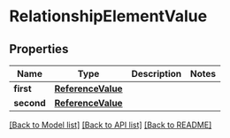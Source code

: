 # RelationshipElementValue

## Properties
Name | Type | Description | Notes
------------ | ------------- | ------------- | -------------
**first** | [**ReferenceValue**](ReferenceValue.md) |  | 
**second** | [**ReferenceValue**](ReferenceValue.md) |  | 

[[Back to Model list]](../README.md#documentation-for-models) [[Back to API list]](../README.md#documentation-for-api-endpoints) [[Back to README]](../README.md)

